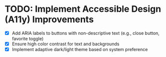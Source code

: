 # TODO: Implement Accessible Design (A11y) Improvements

- [x] Add ARIA labels to buttons with non-descriptive text (e.g., close button, favorite toggle)
- [x] Ensure high color contrast for text and backgrounds
- [x] Implement adaptive dark/light theme based on system preference
